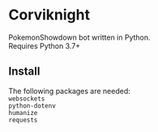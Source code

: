 # Corviknight

PokemonShowdown bot written in Python.\
Requires Python 3.7+

## Install

The following packages are needed: \
`websockets` \
`python-dotenv`\
`humanize`\
`requests`
